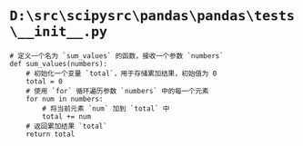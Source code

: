 # `D:\src\scipysrc\pandas\pandas\tests\__init__.py`

```
# 定义一个名为 `sum_values` 的函数，接收一个参数 `numbers`
def sum_values(numbers):
    # 初始化一个变量 `total`，用于存储累加结果，初始值为 0
    total = 0
    # 使用 `for` 循环遍历参数 `numbers` 中的每一个元素
    for num in numbers:
        # 将当前元素 `num` 加到 `total` 中
        total += num
    # 返回累加结果 `total`
    return total
```